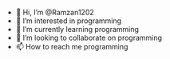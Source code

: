 - 👋 Hi, I’m @Ramzan1202
- 👀 I’m interested in programming
- 🌱 I’m currently learning programming
- 💞️ I’m looking to collaborate on programming
- 📫 How to reach me programming

<!---
Ramzan1202/Ramzan1202 is a ✨ special ✨ repository because its `README.md` (this file) appears on your GitHub profile.
You can click the Preview link to take a look at your changes.
--->
